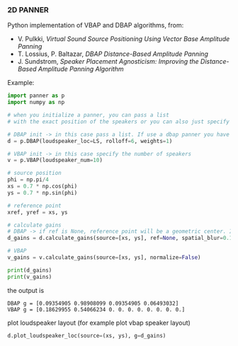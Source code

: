 ### **2D PANNER**  

Python implementation of VBAP and DBAP algorithms, from:   
- V. Pulkki, *Virtual Sound Source Positioning Using Vector Base Amplitude Panning*
- T. Lossius, P. Baltazar, *DBAP Distance-Based Amplitude Panning*
- J. Sundstrom, *Speaker Placement Agnosticism: Improving the Distance-Based Amplitude Panning Algorithm*

Example:  
```python
import panner as p
import numpy as np

# when you initialize a panner, you can pass a list 
# with the exact position of the speakers or you can also just specify the number of speakers

# DBAP init -> in this case pass a list. If use a dbap panner you have to specify a rolloff coefficient and speaker weights
d = p.DBAP(loudspeaker_loc=LS, rolloff=6, weights=1)

# VBAP init -> in this case specify the number of speakers
v = p.VBAP(loudspeaker_num=10)

# source position
phi = np.pi/4
xs = 0.7 * np.cos(phi)
ys = 0.7 * np.sin(phi)

# reference point
xref, yref = xs, ys

# calculate gains
# DBAP -> if ref is None, reference point will be a geometric center. If spatial_blur is None will be default value
d_gains = d.calculate_gains(source=[xs, ys], ref=None, spatial_blur=0.1)

# VBAP
v_gains = v.calculate_gains(source=[xs, ys], normalize=False)

print(d_gains)
print(v_gains)
```

the output is
```console
DBAP g = [0.09354905 0.98908099 0.09354905 0.06493032]
VBAP g = [0.18629955 0.54066234 0. 0. 0. 0. 0. 0. 0. 0.]

```
plot loudspeaker layout (for example plot vbap speaker layout)

```python
d.plot_loudspeaker_loc(source=(xs, ys), g=d_gains)
```
